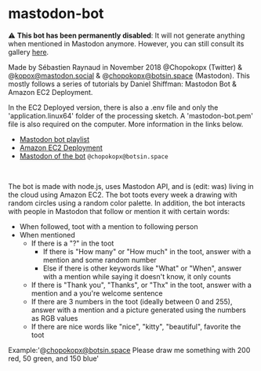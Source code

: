 # mastodon-bot

:warning: **This bot has been permanently disabled**: It will not generate anything when mentioned in Mastodon anymore. However, you can still consult its gallery <a href="https://botsin.space/@chopokopx/with_replies">here</a>.

Made by Sébastien Raynaud in November 2018 @Chopokopx (Twitter) & @kopox@mastodon.social & @chopokopx@botsin.space (Mastodon).
This mostly follows a series of tutorials by Daniel Shiffman: Mastodon Bot & Amazon EC2 Deployment.

In the EC2 Deployed version, there is also a .env file and only the 'application.linux64' folder of the processing sketch. A 'mastodon-bot.pem' file is also required on the computer. More information in the links below.

- <a href="https://www.youtube.com/watch?v=sKSxBd56H70&list=PLRqwX-V7Uu6byiVX7_Z1rclitVhMBmNFQ&index=1">Mastodon bot playlist</a>
- <a href="https://www.youtube.com/watch?v=26bajyD4fLg">Amazon EC2 Deployment</a>
- <a href="https://botsin.space/@chopokopx/with_replies">Mastodon of the bot</a> ```@chopokopx@botsin.space```

<br>

The bot is made with node.js, uses Mastodon API, and is (edit: was) living in the cloud using Amazon EC2.
The bot toots every week a drawing with random circles using a random color palette.
In addition, the bot interacts with people in Mastodon that follow or mention it with certain words:
- When followed, toot with a mention to following person
- When mentioned
  - If there is a "?" in the toot
    - If there is "How many" or "How much" in the toot, answer with a mention and some random number
    - Else if there is other keywords like "What" or "When", answer with a mention while saying it doesn't know, it only counts
  - If there is "Thank you", "Thanks", or "Thx" in the toot, answer with a mention and a you're welcome sentence
  - If there are 3 numbers in the toot (ideally between 0 and 255), answer with a mention and a picture generated using the numbers as RGB values
  - If there are nice words like "nice", "kitty", "beautiful", favorite the toot
  
Example:'@chopokopx@botsin.space Please draw me something with 200 red, 50 green, and 150 blue'
